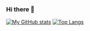### Hi there 👋

[![My GitHub stats](https://github-readme-stats.vercel.app/api?username=justanobody2107&count_private=true&show_icons=true&border_radius=10&include_all_commits=true)](https://github.com/anuraghazra/github-readme-stats)
[![Top Langs](https://github-readme-stats.vercel.app/api/top-langs/?username=justanobody2107&layout=compact)](https://github.com/justanobody2107)
